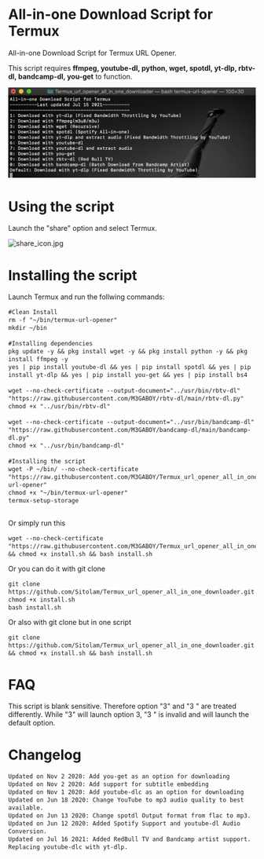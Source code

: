 # All-in-one Download Script for Termux
All-in-one Download Script for Termux URL Opener.

This script requires **ffmpeg, youtube-dl, python, wget, spotdl, yt-dlp, rbtv-dl, bandcamp-dl, you-get** to function.

![Screenshot_20201103-143432_Termux.jpg](/screenshot.png)

# Using the script
Launch the "share" option and select Termux.

![share_icon.jpg](/share_icon.jpg)


# Installing the script
Launch Termux and run the follwing commands:
```
#Clean Install
rm -f "~/bin/termux-url-opener"
mkdir ~/bin

#Installing dependencies
pkg update -y && pkg install wget -y && pkg install python -y && pkg install ffmpeg -y
yes | pip install youtube-dl && yes | pip install spotdl && yes | pip install yt-dlp && yes | pip install you-get && yes | pip install bs4

wget --no-check-certificate --output-document="../usr/bin/rbtv-dl" "https://raw.githubusercontent.com/M3GABOY/rbtv-dl/main/rbtv-dl.py"
chmod +x "../usr/bin/rbtv-dl"

wget --no-check-certificate --output-document="../usr/bin/bandcamp-dl" "https://raw.githubusercontent.com/M3GABOY/bandcamp-dl/main/bandcamp-dl.py"
chmod +x "../usr/bin/bandcamp-dl"

#Installing the script
wget -P ~/bin/ --no-check-certificate "https://raw.githubusercontent.com/M3GABOY/Termux_url_opener_all_in_one_downloader/master/termux-url-opener" 
chmod +x "~/bin/termux-url-opener"
termux-setup-storage


```
Or simply run this
```
wget --no-check-certificate "https://raw.githubusercontent.com/M3GABOY/Termux_url_opener_all_in_one_downloader/master/install.sh" && chmod +x install.sh && bash install.sh
```
Or you can do it with git clone
```
git clone https://github.com/Sitolam/Termux_url_opener_all_in_one_downloader.git
chmod +x install.sh
bash install.sh
```
Or also with git clone but in one script
```
git clone https://github.com/Sitolam/Termux_url_opener_all_in_one_downloader.git && chmod +x install.sh && bash install.sh
```
# FAQ
This script is blank sensitive. Therefore option "3" and "3 " are treated differently. While "3" will launch option 3, "3 " is invalid and will launch the default option.

# Changelog
```
Updated on Nov 2 2020: Add you-get as an option for downloading
Updated on Nov 2 2020: Add support for subtitle embedding
Updated on Nov 1 2020: Add youtube-dlc as an option for downloading
Updated on Jun 18 2020: Change YouTube to mp3 audio quality to best available.
Updated on Jun 13 2020: Change spotdl Output format from flac to mp3.
Updated on Jun 12 2020: Added Spotify Support and youtube-dl Audio Conversion.
Updated on Jul 16 2021: Added RedBull TV and Bandcamp artist support. Replacing youtube-dlc with yt-dlp.

```
